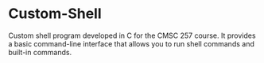 # Custom-Shell
Custom shell program developed in C for the CMSC 257 course. It provides a basic command-line interface that allows you to run shell commands and built-in commands.
